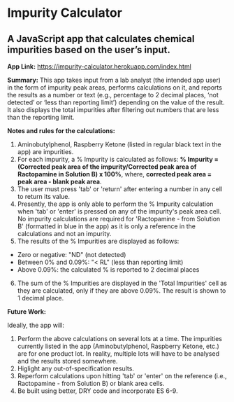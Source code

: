 # Impurity Calculator
## A JavaScript app that calculates chemical impurities based on the user’s input.
**App Link:** https://impurity-calculator.herokuapp.com/index.html

**Summary:** This app takes input from a lab analyst (the intended app user) in the form of impurity peak areas, performs calculations on it, and reports the results as a number or text (e.g., percentage to 2 decimal places, ‘not detected’ or ‘less than reporting limit’) depending on the value of the result. It also displays the total impurities after filtering out numbers that are less than the reporting limit.

**Notes and rules for the calculations:**
1. Aminobutylphenol, Raspberry Ketone (listed in regular black text in the app) are impurities.
2. For each impurity, a % Impurity is calculated as follows: **% Impurity = (Corrected peak area of the impurity/Corrected peak area of Ractopamine in Solution B) x 100%**, where, **corrected peak area = peak area - blank peak area**.
3. The user must press 'tab' or 'return' after entering a number in any cell to return its value.
4. Presently, the app is only able to perform the % Impurity calculation when 'tab' or 'enter' is pressed on any of the impurity's peak area cell. No impurity calculations are required for 'Ractopamine - from Solution B' (formatted in blue in the app) as it is only a reference in the calculations and not an impurity.
5. The results of the % Impurities are displayed as follows:
* Zero or negative: "ND" (not detected)
* Between 0% and 0.09%: "< RL" (less than reporting limit)
* Above 0.09%: the calculated % is reported to 2 decimal places
6. The sum of the % Impurities are displayed in the 'Total Impurities' cell as they are calculated, only if they are above 0.09%. The result is shown to 1 decimal place.

**Future Work:**

Ideally, the app will:
1. Perform the above calculations on several lots at a time. The impurities currently listed in the app (Aminobutylphenol, Raspberry Ketone, etc.) are for one product lot. In reality, multiple lots will have to be analysed and the results stored somewhere.
2. Higlight any out-of-specification results.
3. Reperform calculations upon hitting 'tab' or 'enter' on the reference (i.e., Ractopamine - from Solution B) or blank area cells.
4. Be built using better, DRY code and incorporate ES 6-9.
